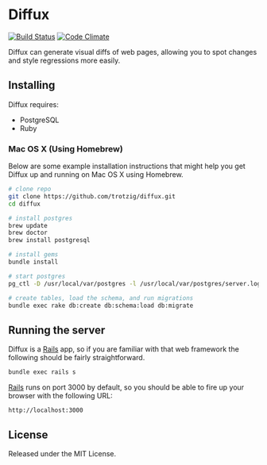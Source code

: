 # Diffux

[![Build Status](https://travis-ci.org/trotzig/diffux.png)](https://travis-ci.org/trotzig/diffux)
[![Code Climate](https://codeclimate.com/github/trotzig/diffux.png)](https://codeclimate.com/github/trotzig/diffux)

Diffux can generate visual diffs of web pages, allowing you to spot changes and
style regressions more easily.

## Installing

Diffux requires:

- PostgreSQL
- Ruby

### Mac OS X (Using Homebrew)

Below are some example installation instructions that might help you get Diffux
up and running on Mac OS X using Homebrew.

```bash
# clone repo
git clone https://github.com/trotzig/diffux.git
cd diffux

# install postgres
brew update
brew doctor
brew install postgresql

# install gems
bundle install

# start postgres
pg_ctl -D /usr/local/var/postgres -l /usr/local/var/postgres/server.log start

# create tables, load the schema, and run migrations
bundle exec rake db:create db:schema:load db:migrate
```

## Running the server

Diffux is a [Rails] app, so if you are familiar with that web framework the
following should be fairly straightforward.

```bash
bundle exec rails s
```

[Rails] runs on port 3000 by default, so you should be able to fire up your
browser with the following URL:

```
http://localhost:3000
```

## License

Released under the MIT License.

[Rails]: http://rubyonrails.org/
